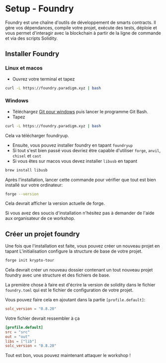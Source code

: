 # Setup - Foundry

Foundry est une chaîne d'outils de développement de smarts contracts. Il gère vos dépendances, compile votre projet, exécute des tests, déploie et vous permet d'interagir avec la blockchain à partir de la ligne de commande et via des scripts Solidity.

## Installer Foundry

### **Linux et macos**
- Ouvrez votre terminal et tapez

```sh
curl -L https://foundry.paradigm.xyz | bash
```

### **Windows**
- Téléchargez [Git pour windows](https://git-scm.com/downloads/win) puis lancer le programme Git Bash.
- Tapez

```sh
curl -L https://foundry.paradigm.xyz | bash
```

Cela va télécharger foundryup.

- Ensuite, vous pouvez installer foundry en tapant `foundryup`
- Si tout s'est bien passé vous devriez être capable d'utiliser `forge`, `anvil`, `chisel` et `cast`
- Si vous êtes sur macos vous devez installer `libusb` en tapant

```sh
brew install libusb
```

Après l'installation, lancer cette commande pour vérifier que tout est bien installé sur votre ordinateur:

```sh
forge --version
```

Cela devrait afficher la version actuelle de forge.

Si vous avez des soucis d'installation n'hésitez pas à demander de l'aide aux organisateur de ce workshop.

## Créer un projet foundry

Une fois que l'installation est faite, vous pouvez créer un nouveau projet en tapant
L'initialisation configure la structure de base de votre projet.

```sh
forge init krypto-tour
```

Cela devrait créer un nouveau dossier contenant un tout nouveau projet foundry avec une structure et des fichiers de base.

La première chose à faire est d'écrire la version de solidity dans le fichier `foundry.toml` qui est le fichier de configuration de votre projet.

Vous pouvez faire cela en ajoutant dans la partie `[profile.default]`:

```toml
solc_version = "0.8.20"
```

Votre fichier devrait ressembler à ça

```toml
[profile.default]
src = "src"
out = "out"
libs = ["lib"]
solc_version = "0.8.20"
```

Tout est bon, vous pouvez maintenant attaquer le workshop !
